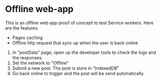 # Offline web-app
This is an offline web app proof of concept to test Service workers. Here are the features.
- Pages caching
- Offline http request that sync up when the user is back online

1. In "postData" page, open up the developer tools to check the logs and the responses.
2. Set the network to "Offline"
3. Submit a new post. The post is store in "IndexedDB"
4. Go back online to trigger and the post will be send automatically.  
   
